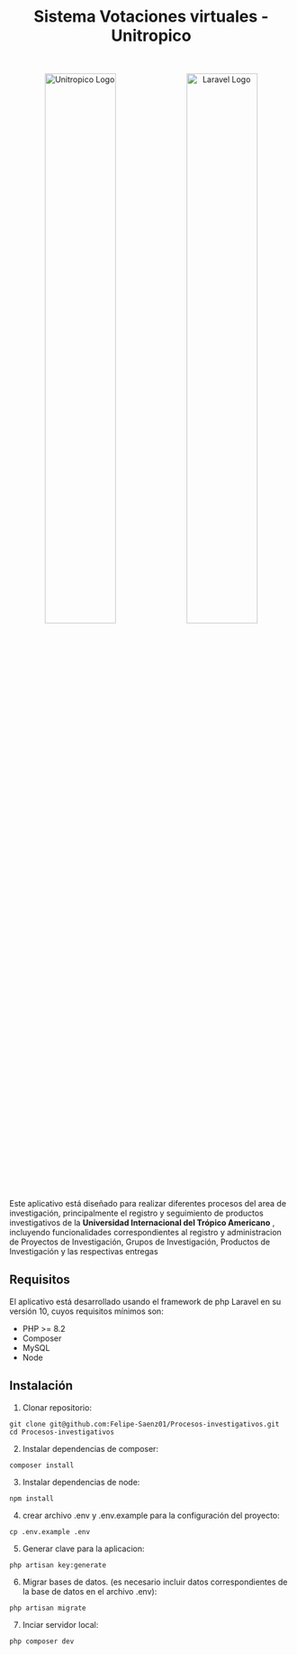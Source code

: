 <h1 align="center" >Sistema Votaciones virtuales - Unitropico</h1></br>
<p align="center"><a href="https://unitropico.edu.co" target="_blank"><img src="https://i.postimg.cc/GtJMcSLD/LOGO-1024x601.png" width=50% alt="Unitropico Logo"></a><a href="https://laravel.com" target="_blank"><img width=50% src="https://raw.githubusercontent.com/laravel/art/master/logo-lockup/5%20SVG/2%20CMYK/1%20Full%20Color/laravel-logolockup-cmyk-red.svg"  alt="Laravel Logo"></a></p></br>
<p>Este aplicativo está diseñado para realizar diferentes procesos del area de investigación, principalmente el registro y seguimiento de productos investigativos de la <strong>Universidad Internacional del Trópico Americano</strong> , incluyendo funcionalidades correspondientes al registro y administracion de Proyectos de Investigación, Grupos de Investigación, Productos de Investigación y las respectivas entregas</p>

## Requisitos

El aplicativo está desarrollado usando el framework de php Laravel en su versión 10, cuyos requisitos mínimos son:
- PHP >= 8.2
- Composer
- MySQL
- Node

## Instalación

1. Clonar repositorio:
```Git
git clone git@github.com:Felipe-Saenz01/Procesos-investigativos.git
cd Procesos-investigativos
```

2. Instalar dependencias de composer:
```
composer install
```

3. Instalar dependencias de node:
```
npm install
```

4. crear archivo .env y .env.example para la configuración del proyecto:
```
cp .env.example .env
```

5. Generar clave para la aplicacion:
```
php artisan key:generate
```

6. Migrar bases de datos. (es necesario incluir datos correspondientes de la base de datos en el archivo .env):
```
php artisan migrate
```

7. Inciar servidor local:
```
php composer dev
```